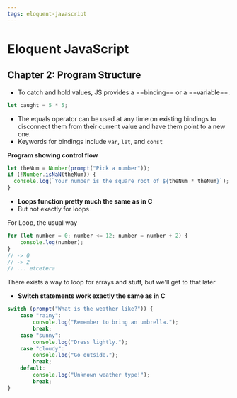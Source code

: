 ```yaml
---
tags: eloquent-javascript
---
```

# Eloquent JavaScript
## Chapter 2: Program Structure
- To catch and hold values,  JS provides a ==binding== or a ==variable==.
```javascript
let caught = 5 * 5;
```
- The equals operator can be used at any time on existing bindings to disconnect them from their current value and have them point to a new one.
- Keywords for bindings include `var`, `let`, and `const`

**Program showing control flow**
```javascript
let theNum = Number(prompt("Pick a number"));
if (!Number.isNaN(theNum)) {
  console.log(`Your number is the square root of ${theNum * theNum}`);
}
```
- __Loops function pretty much the same as in C__
- But not exactly for loops

For Loop, the usual way
```js
for (let number = 0; number <= 12; number = number + 2) {
    console.log(number);
}
// -> 0
// -> 2
// ... etcetera
```
There exists a way to loop for arrays and stuff, but we'll get to that later

- __Switch statements work exactly the same as in C__
```js
switch (prompt("What is the weather like?")) {
    case "rainy":
        console.log("Remember to bring an umbrella.");
        break;
    case "sunny":
        console.log("Dress lightly.");
    case "cloudy":
        console.log("Go outside.");
        break;
    default:
        console.log("Unknown weather type!");
        break;
}
```